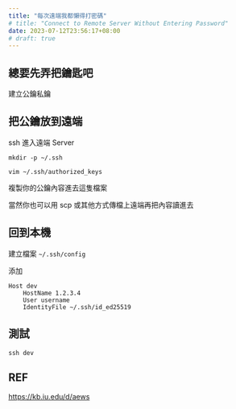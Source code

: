 ```yaml
---
title: "每次遠端我都懶得打密碼"
# title: "Connect to Remote Server Without Entering Password"
date: 2023-07-12T23:56:17+08:00
# draft: true
---
```


## 總要先弄把鑰匙吧
建立公鑰私鑰  


## 把公鑰放到遠端
ssh 進入遠端 Server

```
mkdir -p ~/.ssh
```

```
vim ~/.ssh/authorized_keys
```

複製你的公鑰內容進去這隻檔案

當然你也可以用 scp 或其他方式傳檔上遠端再把內容讀進去


## 回到本機

建立檔案 `~/.ssh/config`

添加

```
Host dev
    HostName 1.2.3.4
    User username
    IdentityFile ~/.ssh/id_ed25519
```

## 測試

```
ssh dev
```

## REF

https://kb.iu.edu/d/aews

